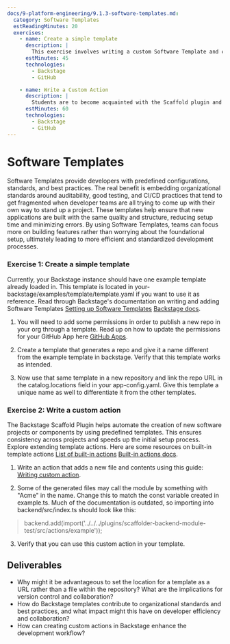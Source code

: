 ```yaml
---
docs/9-platform-engineering/9.1.3-software-templates.md:
  category: Software Templates
  estReadingMinutes: 20
  exercises:
    - name: Create a simple template
      description: |
        This exercise involves writing a custom Software Template and configuring Backstage to register it as an entity that can be used from the UI, and then using the template to publish a new repo in a GitHub organization.  This can be achieved by following two separate guides in Spotify's official Backstage docs: one for writing the Software Template, and the other for providing Backstage with the necessary permissions to publish new GitHub repos using the Template.  Some extra time is allotted for misc. debugging, since it seems that Backstage is in a transitory period and there's no telling whether their guides will remain accurate.
      estMinutes: 45
      technologies:
        - Backstage
        - GitHub

    - name: Write a Custom Action
      description: |
        Students are to become acquainted with the Scaffold plugin and extend this plugin by writing a custom action which can be used in the custom template they wrote in the previous exercise.  Some special instructions are provided because the only available official guides are outdated.  
      estMinutes: 60
      technologies:
        - Backstage
        - GitHub
---
```


# Software Templates

Software Templates provide developers with predefined configurations, standards, and best practices. The real benefit is embedding organizational standards around auditability, good testing, and CI/CD practices that tend to get fragmented when developer teams are all trying to come up with their own way to stand up a project. These templates help ensure that new applications are built with the same quality and structure, reducing setup time and minimizing errors. By using Software Templates, teams can focus more on building features rather than worrying about the foundational setup, ultimately leading to more efficient and standardized development processes.

### Exercise 1: Create a simple template

Currently, your Backstage instance should have one example template already loaded in. This template is located in your-backstage/examples/template/template.yaml if you want to use it as reference. Read through Backstage's documentation on writing and adding Software Templates [Setting up Software Templates](https://backstage.spotify.com/learn/onboarding-software-to-backstage/setting-up-software-templates/9-new-software-template/) [Backstage docs](https://backstage.io/docs/features/software-templates/).

1. You will need to add some permissions in order to publish a new repo in your org through a template. Read up on how to update the permissions for your GitHub App here [GitHub Apps](https://backstage.io/docs/integrations/github/github-apps/#app-permissions).

2. Create a template that generates a repo and give it a name different from the example template in backstage. Verify that this template works as intended.

3. Now use that same template in a new repository and link the repo URL in the catalog.locations field in your app-config.yaml. Give this template a unique name as well to differentiate it from the other templates.

### Exercise 2: Write a custom action

The Backstage Scaffold Plugin helps automate the creation of new software projects or components by using predefined templates. This ensures consistency across projects and speeds up the initial setup process. Explore extending template actions. Here are some resources on built-in template actions [List of built-in actions](https://github.com/backstage/backstage/tree/master/plugins/scaffolder-backend/src/scaffolder/actions/builtin) [Built-in actions docs](https://backstage.io/docs/features/software-templates/builtin-actions/).

1. Write an action that adds a new file and contents using this guide: [Writing custom action](https://backstage.io/docs/features/software-templates/writing-custom-actions/).

2. Some of the generated files may call the module by something with "Acme" in the name. Change this to match the const variable created in example.ts. Much of the documentation is outdated, so importing into backend/src/index.ts should look like this:
> backend.add(import('../../../plugins/scaffolder-backend-module-test/src/actions/example'));

3. Verify that you can use this custom action in your template.

## Deliverables

- Why might it be advantageous to set the location for a template as a URL rather than a file within the repository? What are the implications for version control and collaboration?
- How do Backstage templates contribute to organizational standards and best practices, and what impact might this have on developer efficiency and collaboration?
- How can creating custom actions in Backstage enhance the development workflow?
